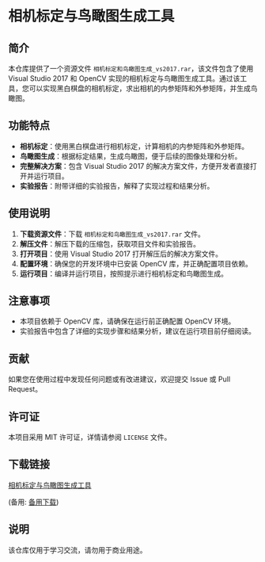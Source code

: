 # 相机标定与鸟瞰图生成工具

## 简介
本仓库提供了一个资源文件 `相机标定和鸟瞰图生成_vs2017.rar`，该文件包含了使用 Visual Studio 2017 和 OpenCV 实现的相机标定与鸟瞰图生成工具。通过该工具，您可以实现黑白棋盘的相机标定，求出相机的内参矩阵和外参矩阵，并生成鸟瞰图。

## 功能特点
- **相机标定**：使用黑白棋盘进行相机标定，计算相机的内参矩阵和外参矩阵。
- **鸟瞰图生成**：根据标定结果，生成鸟瞰图，便于后续的图像处理和分析。
- **完整解决方案**：包含 Visual Studio 2017 的解决方案文件，方便开发者直接打开并运行项目。
- **实验报告**：附带详细的实验报告，解释了实现过程和结果分析。

## 使用说明
1. **下载资源文件**：下载 `相机标定和鸟瞰图生成_vs2017.rar` 文件。
2. **解压文件**：解压下载的压缩包，获取项目文件和实验报告。
3. **打开项目**：使用 Visual Studio 2017 打开解压后的解决方案文件。
4. **配置环境**：确保您的开发环境中已安装 OpenCV 库，并正确配置项目依赖。
5. **运行项目**：编译并运行项目，按照提示进行相机标定和鸟瞰图生成。

## 注意事项
- 本项目依赖于 OpenCV 库，请确保在运行前正确配置 OpenCV 环境。
- 实验报告中包含了详细的实现步骤和结果分析，建议在运行项目前仔细阅读。

## 贡献
如果您在使用过程中发现任何问题或有改进建议，欢迎提交 Issue 或 Pull Request。

## 许可证
本项目采用 MIT 许可证，详情请参阅 `LICENSE` 文件。

## 下载链接
[相机标定与鸟瞰图生成工具](https://pan.quark.cn/s/2216a06a48bb) 

(备用: [备用下载](https://pan.baidu.com/s/1Q_6YYFkUVf6DEZ6agIXQkQ?pwd=1234))

## 说明

该仓库仅用于学习交流，请勿用于商业用途。
